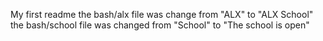  My first readme
the bash/alx file was change from "ALX" to "ALX School"
the bash/school file was changed from "School" to "The school is open"
